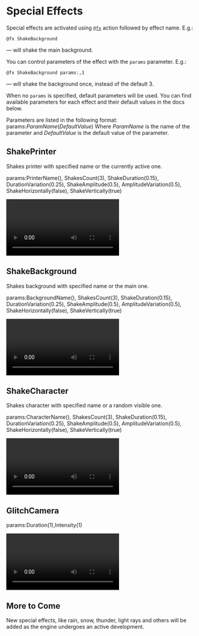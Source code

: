 ﻿# Special Effects

Special effects are activated using [`@fx`](/api/#fx) action followed by effect name. E.g.:

```
@fx ShakeBackground
```
— will shake the main background.

You can control parameters of the effect with the `params` parameter. E.g.:

```
@fx ShakeBackground params:,1
```
— will shake the background once, instead of the default 3.

When no `params` is specified, default parameters will be used. You can find available parameters for each effect and their default values in the docs below.

Parameters are listed in the following format: params:*ParamName*(*DefaultValue*) Where *ParamName* is the name of the parameter and *DefaultValue* is the default value of the parameter.

## ShakePrinter

Shakes printer with specified name or the currently active one.

params:PrinterName(), ShakesCount(3), ShakeDuration(0.15), DurationVariation(0.25), ShakeAmplitude(0.5), AmplitudeVariation(0.5), ShakeHorizontally(false), ShakeVertically(true)

<video class="video" loop autoplay><source src="https://i.gyazo.com/f61fc35e318cce1949b00e5fe2448a80.mp4" type="video/mp4"></video>

## ShakeBackground

Shakes background with specified name or the  main one.

params:BackgroundName(), ShakesCount(3), ShakeDuration(0.15), DurationVariation(0.25), ShakeAmplitude(0.5), AmplitudeVariation(0.5), ShakeHorizontally(false), ShakeVertically(true)

<video class="video" loop autoplay><source src="https://i.gyazo.com/fcf1153a0ad3d9a153908206211f5f5f.mp4" type="video/mp4"></video>

## ShakeCharacter

Shakes character with specified name or a random visible one.

params:CharacterName(), ShakesCount(3), ShakeDuration(0.15), DurationVariation(0.25), ShakeAmplitude(0.5), AmplitudeVariation(0.5), ShakeHorizontally(false), ShakeVertically(true)

<video class="video" loop autoplay><source src="https://i.gyazo.com/6001d3cfbee855c8a783d10e4a784042.mp4" type="video/mp4"></video>


## GlitchCamera

params:Duration(1),Intensity(1)

<video class="video" loop autoplay><source src="https://i.gyazo.com/94cb6db25c17956473db4de149281df5.mp4" type="video/mp4"></video>

## More to Come

New special effects, like rain, snow, thunder, light rays and others will be added as the engine undergoes an active development.